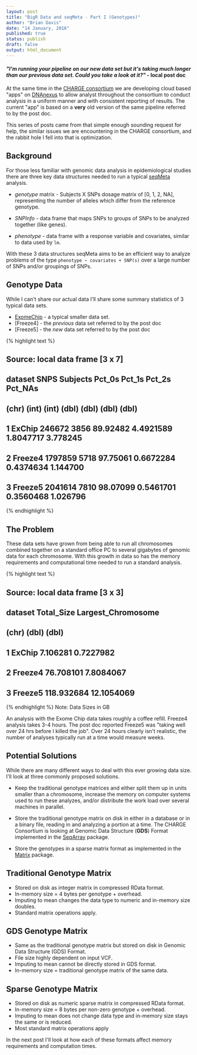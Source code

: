 ```yaml
---
layout: post
title: "BigR Data and seqMeta - Part I (Genotypes)"
author: "Brian Davis"
date: "14 January, 2016"
published: true
status: publish
draft: false
output: html_document
---
```

 
#### *"I'm running your pipeline on our new data set but it's taking much longer than our previous data set.  Could you take a look at it?"* - local post doc
 
 
At the same time in the [CHARGE consortium](http://depts.washington.edu/chargeco/wiki/Main_Page) we are developing cloud based "apps" on [DNAnexus](https://www.dnanexus.com/usecases-charge) to allow analyst throughout the consortium to conduct analysis in a uniform manner and with consistent reporting of results.  The current "app" is based on a **very** old version of the same pipeline referred to by the post doc.
 
 
This series of posts came from that simple enough sounding request for help, the similar issues we are encountering in the CHARGE consortium, and the rabbit hole I fell into that is optimization.
 
 
## Background
 
For those less familiar with genomic data analysis in epidemiological studies there are three key data structures needed to run a typical [seqMeta](https://cran.r-project.org/web/packages/seqMeta/index.html) analysis.  
 
* *genotype* matrix - Subjects X SNPs dosage matrix of [0, 1, 2, NA], representing the number of alleles which differ from the reference genotype.
 
* *SNPInfo* - data frame that maps SNPs to groups of SNPs to be analyzed together (like genes).  
 
* *phenotype* - data frame with a response variable and covariates, similar to data used by `lm`.
 
With these 3 data structures seqMeta aims to be an efficient way to analyze problems of the type `phenotype ~ covariates + SNP(s)` over a large number of SNPs and/or groupings of SNPs.
 
 
## Genotype Data
 
While I can't share our actual data I'll share some summary statistics of 3 typical data sets.
 
* [ExomeChip](http://www.chargeconsortium.com/main/exomechip) - a typical smaller data set.
* [Freeze4]   - the *previous* data set referred to by the post doc
* [Freeze5]   - the *new* data set referred to by the post doc 
 

 

{% highlight text %}
## Source: local data frame [3 x 7]
## 
##   dataset    SNPS Subjects   Pct_0s    Pct_1s    Pct_2s  Pct_NAs
##     (chr)   (int)    (int)    (dbl)     (dbl)     (dbl)    (dbl)
## 1  ExChip  246672     3856 89.92482 4.4921589 1.8047717 3.778245
## 2 Freeze4 1797859     5718 97.75061 0.6672284 0.4374634 1.144700
## 3 Freeze5 2041614     7810 98.07099 0.5461701 0.3560468 1.026796
{% endhighlight %}
 
## The Problem
These data sets have grown from being able to run all chromosomes combined together on a standard office PC to several gigabytes of genomic data for each chromosome.  With this growth in data so has the memory requirements and computational time needed to run a standard analysis.
 

{% highlight text %}
## Source: local data frame [3 x 3]
## 
##   dataset Total_Size Largest_Chromosome
##     (chr)      (dbl)              (dbl)
## 1  ExChip   7.106281          0.7227982
## 2 Freeze4  76.708101          7.8084067
## 3 Freeze5 118.932684         12.1054069
{% endhighlight %}
Note: Data Sizes in GB
 
An analysis with the Exome Chip data takes roughly a coffee refill. Freeze4 analysis takes 3-4 hours. The post doc reported Freeze5 was "taking well over 24 hrs before I killed the job".  Over 24 hours clearly isn't realistic, the number of analyses typically run at a time would measure weeks.  
 
 
## Potential Solutions
 
While there are many different ways to deal with this ever growing data size.  I'll look at three commonly proposed solutions.
 
* Keep the traditional genotype matrices and either split them up in units smaller than a chromosome, increase the memory on computer systems used to run these analyzes, and/or distribute the work load over several machines in parallel.
 
* Store the traditional genotype matrix on disk in either in a database or in a binary file, reading in and analyzing a portion at a time. The CHARGE Consortium is looking at Genomic Data Structure (**GDS**) Format implemented in the [SeqArray](http://bioconductor.org/packages/release/bioc/html/SeqArray.html) package.
 
* Store the genotypes in a sparse matrix format as implemented in the [Matrix](https://cran.r-project.org/web/packages/Matrix/index.html) package.
 
## Traditional Genotype Matrix
 
* Stored on disk as integer matrix in compressed RData format.
* In-memory size = 4 bytes per genotype + overhead.
* Imputing to mean changes the data type to numeric and in-memory size doubles.
* Standard matrix operations apply.
 
## GDS Genotype Matrix
 
* Same as the traditional genotype matrix but stored on disk in Genomic Data Structure (GDS) Format.
* File size highly dependent on input VCF.
* Imputing to mean cannot be directly stored in GDS format.
* In-memory size = traditional genotype matrix of the same data.
 
## Sparse Genotype Matrix
 
* Stored on disk as numeric sparse matrix in compressed RData format.
* In-memory size = 8 bytes per non-zero genotype + overhead. 
* Imputing to mean does not change data type and in-memory size stays the same or is reduced.
* Most standard matrix operations apply
 
 
 
In the next post I'll look at how each of these formats affect memory requirements and computation times.
 

